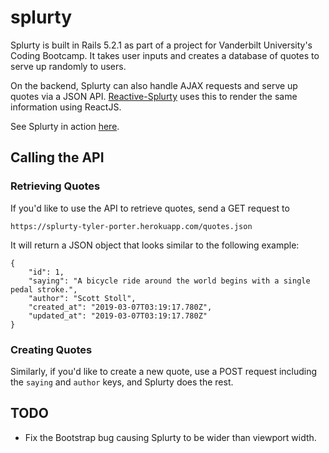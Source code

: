# splurty

Splurty is built in Rails 5.2.1 as part of a project for Vanderbilt University's Coding Bootcamp. It takes user inputs and creates a database of quotes to serve up randomly to users. 

On the backend, Splurty can also handle AJAX requests and serve up quotes via a JSON API. [Reactive-Splurty](https://github.com/pawptart/reactive-splurty) uses this to render the same information using ReactJS.

See Splurty in action [here](https://splurty-tyler-porter.herokuapp.com). 

## Calling the API

### Retrieving Quotes
If you'd like to use the API to retrieve quotes, send a GET request to

```https://splurty-tyler-porter.herokuapp.com/quotes.json```

It will return a JSON object that looks similar to the following example:

```
{
    "id": 1,
    "saying": "A bicycle ride around the world begins with a single pedal stroke.",
    "author": "Scott Stoll",
    "created_at": "2019-03-07T03:19:17.780Z",
    "updated_at": "2019-03-07T03:19:17.780Z"
}
``` 
### Creating Quotes
Similarly, if you'd like to create a new quote, use a POST request including the `saying` and `author` keys, and Splurty does the rest. 

## TODO

* Fix the Bootstrap bug causing Splurty to be wider than viewport width.
